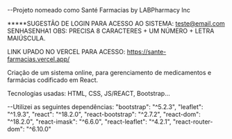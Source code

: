 --Projeto nomeado como Santé Farmacias by LABPharmacy Inc

*****SUGESTÃO DE LOGIN PARA ACESSO AO SISTEMA:
teste@email.com
SENHASENHA1
OBS: PRECISA 8 CARACTERES + UM NÚMERO + LETRA MAIÚSCULA.

LINK UPADO NO VERCEL PARA ACESSO: https://sante-farmacias.vercel.app/

Criação de um sistema online, para gerenciamento de medicamentos e farmácias codificado em React.

Tecnologias usadas: HTML, CSS, JS/REACT, Bootstrap...



--Utilizei as seguintes dependências:
"bootstrap": "^5.2.3",
    "leaflet": "^1.9.3",
    "react": "^18.2.0",
    "react-bootstrap": "^2.7.2",
    "react-dom": "^18.2.0",
    "react-imask": "^6.6.0",
    "react-leaflet": "^4.2.1",
    "react-router-dom": "^6.10.0"
